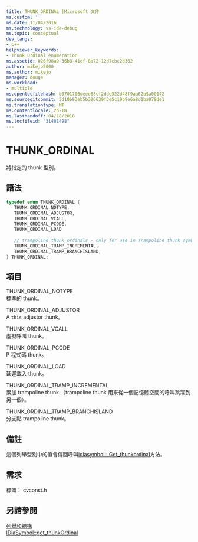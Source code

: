 ```yaml
---
title: THUNK_ORDINAL |Microsoft 文件
ms.custom: ''
ms.date: 11/04/2016
ms.technology: vs-ide-debug
ms.topic: conceptual
dev_langs:
- C++
helpviewer_keywords:
- Thunk_Ordinal enumeration
ms.assetid: 026f98a9-36b8-41ef-8a72-12d7cbc2d362
author: mikejo5000
ms.author: mikejo
manager: douge
ms.workload:
- multiple
ms.openlocfilehash: b0701706deee68cf2dde522d48f9aa62b9a00142
ms.sourcegitcommit: 3d10b93eb5b326639f3e5c19b9e6a8d1ba078de1
ms.translationtype: MT
ms.contentlocale: zh-TW
ms.lasthandoff: 04/18/2018
ms.locfileid: "31481498"
---
```

# <a name="thunkordinal"></a>THUNK_ORDINAL
將指定的 thunk 型別。  
  
## <a name="syntax"></a>語法  
  
```C++  
typedef enum THUNK_ORDINAL {   
   THUNK_ORDINAL_NOTYPE,  
   THUNK_ORDINAL_ADJUSTOR,  
   THUNK_ORDINAL_VCALL,  
   THUNK_ORDINAL_PCODE,  
   THUNK_ORDINAL_LOAD   
  
   // trampoline thunk ordinals - only for use in Trampoline thunk symbols  
   THUNK_ORDINAL_TRAMP_INCREMENTAL,  
   THUNK_ORDINAL_TRAMP_BRANCHISLAND,  
} THUNK_ORDINAL;  
```  
  
## <a name="elements"></a>項目  
 THUNK_ORDINAL_NOTYPE  
 標準的 thunk。  
  
 THUNK_ORDINAL_ADJUSTOR  
 A `this` adjustor thunk。  
  
 THUNK_ORDINAL_VCALL  
 虛擬呼叫 thunk。  
  
 THUNK_ORDINAL_PCODE  
 P 程式碼 thunk。  
  
 THUNK_ORDINAL_LOAD  
 延遲載入 thunk。  
  
 THUNK_ORDINAL_TRAMP_INCREMENTAL  
 累加 trampoline thunk （trampoline thunk 用來從一個記憶體空間的呼叫跳躍到另一個）。  
  
 THUNK_ORDINAL_TRAMP_BRANCHISLAND  
 分支點 trampoline thunk。  
  
## <a name="remarks"></a>備註  
 這個列舉型別中的值會傳回呼叫[idiasymbol:: Get_thunkordinal](../../debugger/debug-interface-access/idiasymbol-get-thunkordinal.md)方法。  
  
## <a name="requirements"></a>需求  
 標頭： cvconst.h  
  
## <a name="see-also"></a>另請參閱  
 [列舉和結構](../../debugger/debug-interface-access/enumerations-and-structures.md)   
 [IDiaSymbol::get_thunkOrdinal](../../debugger/debug-interface-access/idiasymbol-get-thunkordinal.md)